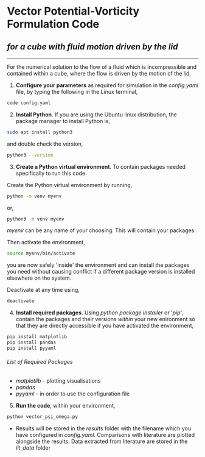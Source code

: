 Vector Potential-Vorticity Formulation Code
===========================================

*for a cube with fluid motion driven by the lid*
-----------------------------

---------------------------------------------

  For the numerical solution to the flow of a fluid which is incompressible and contained within a cube, where the flow is driven by the motion of the lid,
  
1. **Configure your parameters** as required for simulation in the *config.yaml* file, by typing the following in the Linux terminal,

```bash
code config.yaml
```

2. **Install Python**. If you are using the Ubuntu linux distribution, the package manager to install Python is,

```bash
sudo apt install python3
```

and double check the version,

```bash
python3 --version
```

3. **Create a Python virtual environment**. To contain packages needed specifically to run this code.

Create the Python virtual environment by running,

```bash
python -m venv myenv
```

or,

```bash
python3 -m venv myenv
```

*myenv* can be any name of your choosing. This will contain your packages.

Then activate the environment,

```bash
source myenv/bin/activate
```

you are now safely 'inside' the environment and can install the packages you need without causing conflict if a different package version is installed elsewhere on the system.

Deactivate at any time using,

```bash
deactivate
```

4. **Install required packages**. Using *python package installer* or '*pip*', contain the packages and their versions *within* your new enironment so that they are directly accessible if you have activated the environment,

```bash
pip install matplotlib
pip install pandas
pip install pyyaml
```

###### List of Required Packages

* *matplotlib* - plotting visualisations
* *pandas*
* *pyyaml* - in order to use the configuration file

5. **Run the code**, within your environment,

```bash
python vector_psi_omega.py
```

* Results will be stored in the *results* folder with the filename which you have configured in *config.yaml*. Comparisons with literature are plotted alongside the results. Data extracted from literature are stored in the *lit_data* folder